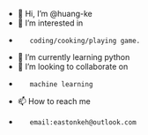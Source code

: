 - 👋 Hi, I’m @huang-ke
- 👀 I’m interested in 
-        coding/cooking/playing game.
- 🌱 I’m currently learning python
- 💞️ I’m looking to collaborate on
-        machine learning
- 📫 How to reach me  
-        email:eastonkeh@outlook.com
  
<!---
huang-ke/huang-ke is a ✨ special ✨ repository because its `README.md` (this file) appears on your GitHub profile.
You can click the Preview link to take a look at your changes.
--->
